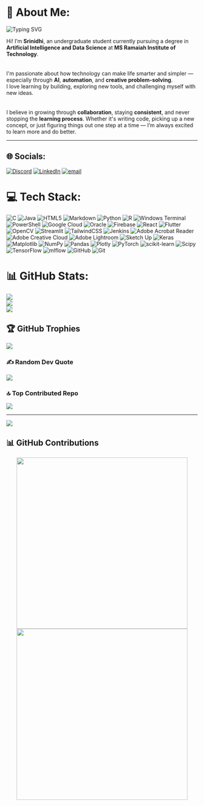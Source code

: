 # 💫 About Me:
<img src="https://readme-typing-svg.demolab.com?font=Fira+Code&weight=600&size=24&pause=1000&color=F763D7&center=true&vCenter=true&width=1000&lines=Hey+there!+I'm+Srinidhi+%F0%9F%91%8B;AI+%2B+Data+Science+Undergrad+%F0%9F%A7%A0;Passionate+about+learning%2C+building%2C+growing+%E2%9A%97%EF%B8%8F" alt="Typing SVG" />
<br>

Hi! I’m **Srinidhi**, an undergraduate student currently pursuing a degree in **Artificial Intelligence and Data Science** at **MS Ramaiah Institute of Technology**.  
<br>  
I'm passionate about how technology can make life smarter and simpler — especially through **AI**, **automation**, and **creative problem-solving**.  
I love learning by building, exploring new tools, and challenging myself with new ideas.  
<br>  
I believe in growing through **collaboration**, staying **consistent**, and never stopping the **learning process**. Whether it's writing code, picking up a new concept, or just figuring things out one step at a time — I’m always excited to learn more and do better.

---



## 🌐 Socials:
[![Discord](https://img.shields.io/badge/Discord-%237289DA.svg?logo=discord&logoColor=white)](https://discord.gg/nothing6060) [![LinkedIn](https://img.shields.io/badge/LinkedIn-%230077B5.svg?logo=linkedin&logoColor=white)](https://linkedin.com/in/linkedin.com/in/ns-srinidhi-270351218) [![email](https://img.shields.io/badge/Email-D14836?logo=gmail&logoColor=white)](mailto:nssrinidhi72884@gmail.com) 

# 💻 Tech Stack:
![C](https://img.shields.io/badge/c-%2300599C.svg?style=for-the-badge&logo=c&logoColor=white) ![Java](https://img.shields.io/badge/java-%23ED8B00.svg?style=for-the-badge&logo=openjdk&logoColor=white) ![HTML5](https://img.shields.io/badge/html5-%23E34F26.svg?style=for-the-badge&logo=html5&logoColor=white) ![Markdown](https://img.shields.io/badge/markdown-%23000000.svg?style=for-the-badge&logo=markdown&logoColor=white) ![Python](https://img.shields.io/badge/python-3670A0?style=for-the-badge&logo=python&logoColor=ffdd54) ![R](https://img.shields.io/badge/r-%23276DC3.svg?style=for-the-badge&logo=r&logoColor=white) ![Windows Terminal](https://img.shields.io/badge/Windows%20Terminal-%234D4D4D.svg?style=for-the-badge&logo=windows-terminal&logoColor=white) ![PowerShell](https://img.shields.io/badge/PowerShell-%235391FE.svg?style=for-the-badge&logo=powershell&logoColor=white) ![Google Cloud](https://img.shields.io/badge/GoogleCloud-%234285F4.svg?style=for-the-badge&logo=google-cloud&logoColor=white) ![Oracle](https://img.shields.io/badge/Oracle-F80000?style=for-the-badge&logo=oracle&logoColor=white) ![Firebase](https://img.shields.io/badge/firebase-%23039BE5.svg?style=for-the-badge&logo=firebase) ![React](https://img.shields.io/badge/react-%2320232a.svg?style=for-the-badge&logo=react&logoColor=%2361DAFB) ![Flutter](https://img.shields.io/badge/Flutter-%2302569B.svg?style=for-the-badge&logo=Flutter&logoColor=white) ![OpenCV](https://img.shields.io/badge/opencv-%23white.svg?style=for-the-badge&logo=opencv&logoColor=white) ![Streamlit](https://img.shields.io/badge/Streamlit-%23FE4B4B.svg?style=for-the-badge&logo=streamlit&logoColor=white) ![TailwindCSS](https://img.shields.io/badge/tailwindcss-%2338B2AC.svg?style=for-the-badge&logo=tailwind-css&logoColor=white) ![Jenkins](https://img.shields.io/badge/jenkins-%232C5263.svg?style=for-the-badge&logo=jenkins&logoColor=white) ![Adobe Acrobat Reader](https://img.shields.io/badge/Adobe%20Acrobat%20Reader-EC1C24.svg?style=for-the-badge&logo=Adobe%20Acrobat%20Reader&logoColor=white) ![Adobe Creative Cloud](https://img.shields.io/badge/Adobe%20Creative%20Cloud-DA1F26.svg?style=for-the-badge&logo=Adobe%20Creative%20Cloud&logoColor=white) ![Adobe Lightroom](https://img.shields.io/badge/Adobe%20Lightroom-31A8FF.svg?style=for-the-badge&logo=Adobe%20Lightroom&logoColor=white) ![Sketch Up](https://img.shields.io/badge/SketchUp-005F9E?style=for-the-badge&logo=sketchup&logoColor=white) ![Keras](https://img.shields.io/badge/Keras-%23D00000.svg?style=for-the-badge&logo=Keras&logoColor=white) ![Matplotlib](https://img.shields.io/badge/Matplotlib-%23ffffff.svg?style=for-the-badge&logo=Matplotlib&logoColor=black) ![NumPy](https://img.shields.io/badge/numpy-%23013243.svg?style=for-the-badge&logo=numpy&logoColor=white) ![Pandas](https://img.shields.io/badge/pandas-%23150458.svg?style=for-the-badge&logo=pandas&logoColor=white) ![Plotly](https://img.shields.io/badge/Plotly-%233F4F75.svg?style=for-the-badge&logo=plotly&logoColor=white) ![PyTorch](https://img.shields.io/badge/PyTorch-%23EE4C2C.svg?style=for-the-badge&logo=PyTorch&logoColor=white) ![scikit-learn](https://img.shields.io/badge/scikit--learn-%23F7931E.svg?style=for-the-badge&logo=scikit-learn&logoColor=white) ![Scipy](https://img.shields.io/badge/SciPy-%230C55A5.svg?style=for-the-badge&logo=scipy&logoColor=%white) ![TensorFlow](https://img.shields.io/badge/TensorFlow-%23FF6F00.svg?style=for-the-badge&logo=TensorFlow&logoColor=white) ![mlflow](https://img.shields.io/badge/mlflow-%23d9ead3.svg?style=for-the-badge&logo=numpy&logoColor=blue) ![GitHub](https://img.shields.io/badge/github-%23121011.svg?style=for-the-badge&logo=github&logoColor=white) ![Git](https://img.shields.io/badge/git-%23F05033.svg?style=for-the-badge&logo=git&logoColor=white)
# 📊 GitHub Stats:
![](https://github-readme-stats.vercel.app/api?username=Srinidhi-070&theme=dark&hide_border=false&include_all_commits=false&count_private=false)<br/>
![](https://nirzak-streak-stats.vercel.app/?user=Srinidhi-070&theme=dark&hide_border=false)<br/>
![](https://github-readme-stats.vercel.app/api/top-langs/?username=Srinidhi-070&theme=dark&hide_border=false&include_all_commits=false&count_private=false&layout=compact)

## 🏆 GitHub Trophies
![](https://github-profile-trophy.vercel.app/?username=Srinidhi-070&theme=rose&no-frame=false&no-bg=false&margin-w=4)

### ✍️ Random Dev Quote
![](https://quotes-github-readme.vercel.app/api?type=horizontal&theme=radical)

### 🔝 Top Contributed Repo
![](https://github-contributor-stats.vercel.app/api?username=Srinidhi-070&limit=5&theme=dark&combine_all_yearly_contributions=true)

---
[![](https://visitcount.itsvg.in/api?id=Srinidhi-070&icon=0&color=0)](https://visitcount.itsvg.in)

## 📊 GitHub Contributions

<p align="center">
  <img src="https://github-readme-stats.vercel.app/api?username=Srinidhi-070&show_icons=true&theme=github_dark&hide_border=false" width="450"/>
  <img src="https://streak-stats.demolab.com?user=Srinidhi-070&theme=github-dark&hide_border=false&date_format=M%20j%5B%2C%20Y%5D" width="450"/>
</p>



<!-- Proudly created with GPRM ( https://gprm.itsvg.in ) -->
